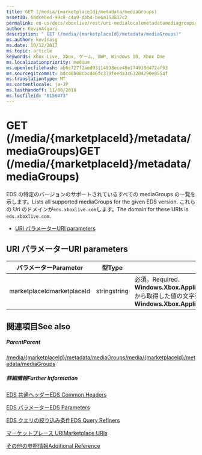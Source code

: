 ```yaml
---
title: GET (/media/{marketplaceId}/metadata/mediaGroups)
assetID: 68dcebed-99c8-c4a9-dbb4-be6a153837c2
permalink: en-us/docs/xboxlive/rest/uri-medialocalemetadatamediagroupsget.html
author: KevinAsgari
description: " GET (/media/{marketplaceId}/metadata/mediaGroups)"
ms.author: kevinasg
ms.date: 10/12/2017
ms.topic: article
keywords: Xbox Live, Xbox, ゲーム, UWP, Windows 10, Xbox One
ms.localizationpriority: medium
ms.openlocfilehash: ab6c727f2aed93114938ece48e174918d472af93
ms.sourcegitcommit: bdc40b08cbcd46fc379feeda3c63204290e055af
ms.translationtype: MT
ms.contentlocale: ja-JP
ms.lasthandoff: 11/08/2018
ms.locfileid: "6156473"
---
```

# <a name="get-mediamarketplaceidmetadatamediagroups"></a><span data-ttu-id="32c75-104">GET (/media/{marketplaceId}/metadata/mediaGroups)</span><span class="sxs-lookup"><span data-stu-id="32c75-104">GET (/media/{marketplaceId}/metadata/mediaGroups)</span></span>
<span data-ttu-id="32c75-105">EDS の特定のバージョンのサポートされているすべての mediaGroups の一覧を示します。</span><span class="sxs-lookup"><span data-stu-id="32c75-105">Lists all supported mediaGroups for the given EDS version.</span></span> <span data-ttu-id="32c75-106">これらの Uri のドメインが`eds.xboxlive.com`します。</span><span class="sxs-lookup"><span data-stu-id="32c75-106">The domain for these URIs is `eds.xboxlive.com`.</span></span>
 
  * [<span data-ttu-id="32c75-107">URI パラメーター</span><span class="sxs-lookup"><span data-stu-id="32c75-107">URI parameters</span></span>](#ID4EV)
 
<a id="ID4EV"></a>

 
## <a name="uri-parameters"></a><span data-ttu-id="32c75-108">URI パラメーター</span><span class="sxs-lookup"><span data-stu-id="32c75-108">URI parameters</span></span>
 
| <span data-ttu-id="32c75-109">パラメーター</span><span class="sxs-lookup"><span data-stu-id="32c75-109">Parameter</span></span>| <span data-ttu-id="32c75-110">型</span><span class="sxs-lookup"><span data-stu-id="32c75-110">Type</span></span>| <span data-ttu-id="32c75-111">説明</span><span class="sxs-lookup"><span data-stu-id="32c75-111">Description</span></span>| 
| --- | --- | --- | 
| <span data-ttu-id="32c75-112">marketplaceId</span><span class="sxs-lookup"><span data-stu-id="32c75-112">marketplaceId</span></span>| <span data-ttu-id="32c75-113">string</span><span class="sxs-lookup"><span data-stu-id="32c75-113">string</span></span>| <span data-ttu-id="32c75-114">必須。</span><span class="sxs-lookup"><span data-stu-id="32c75-114">Required.</span></span> <span data-ttu-id="32c75-115"><b>Windows.Xbox.ApplicationModel.Store.Configuration.MarketplaceId</b>から取得した値の文字列を指定します。</span><span class="sxs-lookup"><span data-stu-id="32c75-115">String value obtained from the <b>Windows.Xbox.ApplicationModel.Store.Configuration.MarketplaceId</b>.</span></span>| 
  
<a id="ID4EAB"></a>

 
## <a name="see-also"></a><span data-ttu-id="32c75-116">関連項目</span><span class="sxs-lookup"><span data-stu-id="32c75-116">See also</span></span>
 
<a id="ID4ECB"></a>

 
##### <a name="parent"></a><span data-ttu-id="32c75-117">Parent</span><span class="sxs-lookup"><span data-stu-id="32c75-117">Parent</span></span> 

[<span data-ttu-id="32c75-118">/media/{marketplaceId}/metadata/mediaGroups</span><span class="sxs-lookup"><span data-stu-id="32c75-118">/media/{marketplaceId}/metadata/mediaGroups</span></span>](uri-medialocalemetadatamediagroups.md)

  
<a id="ID4EMB"></a>

 
##### <a name="further-information"></a><span data-ttu-id="32c75-119">詳細情報</span><span class="sxs-lookup"><span data-stu-id="32c75-119">Further Information</span></span> 

[<span data-ttu-id="32c75-120">EDS 共通ヘッダー</span><span class="sxs-lookup"><span data-stu-id="32c75-120">EDS Common Headers</span></span>](../../additional/edscommonheaders.md)

 [<span data-ttu-id="32c75-121">EDS パラメーター</span><span class="sxs-lookup"><span data-stu-id="32c75-121">EDS Parameters</span></span>](../../additional/edsparameters.md)

 [<span data-ttu-id="32c75-122">EDS クエリの絞り込み条件</span><span class="sxs-lookup"><span data-stu-id="32c75-122">EDS Query Refiners</span></span>](../../additional/edsqueryrefiners.md)

 [<span data-ttu-id="32c75-123">マーケットプレース URI</span><span class="sxs-lookup"><span data-stu-id="32c75-123">Marketplace URIs</span></span>](atoc-reference-marketplace.md)

 [<span data-ttu-id="32c75-124">その他の参照情報</span><span class="sxs-lookup"><span data-stu-id="32c75-124">Additional Reference</span></span>](../../additional/atoc-xboxlivews-reference-additional.md)

   